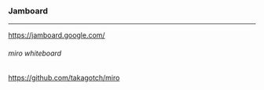 ### Jamboard
---
https://jamboard.google.com/

###### miro whiteboard
https://github.com/takagotch/miro

```
```

```
```

```
```


